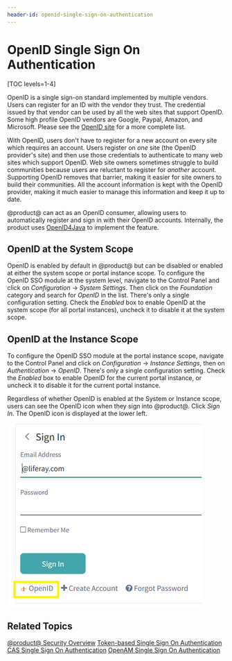 ```yaml
---
header-id: openid-single-sign-on-authentication
---
```


# OpenID Single Sign On Authentication

[TOC levels=1-4]

OpenID is a single sign-on standard implemented by multiple vendors.  Users can
register for an ID with the vendor they trust. The credential issued by that
vendor can be used by all the web sites that support OpenID. Some high profile
OpenID vendors are Google, Paypal, Amazon, and Microsoft. Please see the [OpenID
site](http://www.openid.net/) for a more complete list.

With OpenID, users don't have to register for a new account on every site which
requires an account. Users register on *one* site (the OpenID provider's site)
and then use those credentials to authenticate to many web sites which support
OpenID. Web site owners sometimes struggle to build communities because users
are reluctant to register for *another* account.  Supporting OpenID removes that
barrier, making it easier for site owners to build their communities. All the
account information is kept with the OpenID provider, making it much easier to
manage this information and keep it up to date.

@product@ can act as an OpenID consumer, allowing users to automatically
register and sign in with their OpenID accounts. Internally, the product uses
[OpenID4Java](https://github.com/jbufu/openid4java) to implement the feature.

## OpenID at the System Scope

OpenID is enabled by default in @product@ but can be disabled or enabled at either
the system scope or portal instance scope. To configure the OpenID SSO module at
the system level, navigate to the Control Panel and click on *Configuration*
&rarr; *System Settings*. Then click on the *Foundation* category and search for
*OpenID* in the list. There's only a single configuration setting. Check the
*Enabled* box to enable OpenID at the system scope (for all portal instances),
uncheck it to disable it at the system scope.

## OpenID at the Instance Scope

To configure the OpenID SSO module at the portal instance scope, navigate to the
Control Panel and click on *Configuration* &rarr; *Instance Settings*, then on
*Authentication* &rarr; *OpenID*. There's only a single configuration setting.
Check the *Enabled* box to enable OpenID for the current portal instance,
or uncheck it to disable it for the current portal instance.

Regardless of whether OpenID is enabled at the System or Instance scope, users
can see the OpenID icon when they sign into @product@. Click *Sign In*. The
OpenID icon is displayed at the lower left.

![Figure 1: The OpenID icon is at the bottom of the Sign In Portlet](../../../images/openid.png)


## Related Topics

[@product@ Security Overview](/docs/7-0/deploy/-/knowledge_base/d/liferay-portal-security-overview)
[Token-based Single Sign On Authentication](/docs/7-0/deploy/-/knowledge_base/d/token-based-single-sign-on-authentication)
[CAS Single Sign On Authentication](/docs/7-0/deploy/-/knowledge_base/d/cas-central-authentication-service-single-sign-on-authentication)
[OpenAM Single Sign On Authentication](/docs/7-0/deploy/-/knowledge_base/d/opensso-single-sign-on-authentication)

